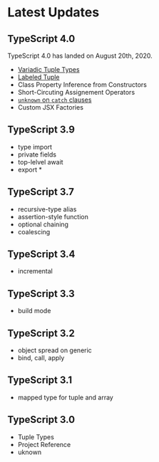 # Latest Updates

## TypeScript 4.0

TypeScript 4.0 has landed on August 20th, 2020.

- [Variadic Tuple Types](/pages/04-typescript-syntax/tuple-type.md#variadic-tuple-types)
- [Labeled Tuple](/pages/04-typescript-syntax/tuple-type.md#labeled-tuple-elements)
- Class Property Inference from Constructors
- Short-Circuting Assignement Operators
- [`unknown` on `catch` clauses](/pages/04-typescript-syntax/unknown.md#unknown-on-catch-clauses)
- Custom JSX Factories

## TypeScript 3.9

- type import
- private fields
- top-lelvel await
- export \*

## TypeScript 3.7

- recursive-type alias
- assertion-style function
- optional chaining
- coalescing

## TypeScript 3.4

- incremental

## TypeScript 3.3

- build mode

## TypeScript 3.2

- object spread on generic
- bind, call, apply

## TypeScript 3.1

- mapped type for tuple and array

## TypeScript 3.0

- Tuple Types
- Project Reference
- uknown
